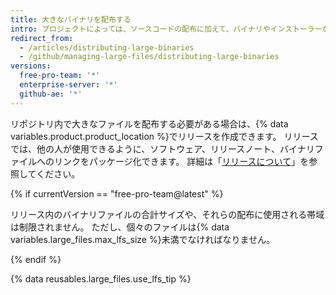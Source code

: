 ```yaml
---
title: 大きなバイナリを配布する
intro: プロジェクトによっては、ソースコードの配布に加えて、バイナリやインストーラーなどの大きなファイルの配布が必要となるものがあります。
redirect_from:
  - /articles/distributing-large-binaries
  - /github/managing-large-files/distributing-large-binaries
versions:
  free-pro-team: '*'
  enterprise-server: '*'
  github-ae: '*'
---
```

リポジトリ内で大きなファイルを配布する必要がある場合は、{% data variables.product.product_location %}でリリースを作成できます。 リリースでは、他の人が使用できるように、ソフトウェア、リリースノート、バイナリファイルへのリンクをパッケージ化できます。 詳細は「[リリースについて](/github/administering-a-repository/about-releases)」を参照してください。

{% if currentVersion == "free-pro-team@latest" %}

リリース内のバイナリファイルの合計サイズや、それらの配布に使用される帯域は制限されません。 ただし、個々のファイルは{% data variables.large_files.max_lfs_size %}未満でなければなりません。

{% endif %}

{% data reusables.large_files.use_lfs_tip %}
